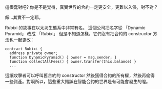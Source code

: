 這很蠢對吧? 你是不是覺得，真實世界的合約一定更安全，更難以入侵，對不對？

餒...其實不一定耶。

Rubixi 的故事在以太坊生態系中非常有名。 這個公司把名字從 「Dynamic Pyramid」 改成 「Rubixi」 但是不知道怎樣，它們沒有把合約的 constructor 方法也一起更改：

```
contract Rubixi {
  address private owner;
  function DynamicPyramid() { owner = msg.sender; }
  function collectAllFees() { owner.transfer(this.balance) }
  ...
```

這讓攻擊者可以呼叫舊合約的 constructor 然後獲得合約的所有權，然後再偷得一些資產。對啊所以，這些重大錯誤在智能合約的世界是有可能會發生的喔。
